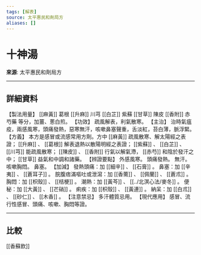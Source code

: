 ```yaml
---
tags: [解表]
source: 太平惠民和劑局方
aliases: []
---
```


# 十神湯

**來源**: 太平惠民和劑局方  

---

## 詳細資料
【製法用量】 [[麻黃]] 葛根 [[升麻]] 川芎 [[白芷]] 紫蘇 [[甘草]] 陳皮 [[香附]] 赤芍藥
等分，加薑、蔥白煎。
【功效】
疏風解表，利氣散寒。
【主治】
治時氣瘟疫，兩感風寒，頭痛發熱，惡寒無汗，咳嗽鼻塞聲重，舌淡紅，苔白薄，脈浮緊。
【方義】
本方是感冒或流感常用方劑。方中 [[麻黃]] 疏風散寒、解太陽經之表證； [[升麻]] 、 [[葛根]] 解表退熱以散陽明經之表證； [[紫蘇]] 、 [[白芷]] 、 [[川芎]] 能疏風散寒； [[陳皮]] 、 [[香附]] 行氣以解氣滯， [[赤芍]] 和陰於發汗之中； [[甘草]] 益氣和中調和諸藥。
【辨證要點】
外感風寒。
頭痛發熱。
無汗。
咳嗽胸悶。
鼻塞。
【加減】
發熱頭痛：加 [[細辛]] 、 [[石膏]] 。
鼻塞：加 [[辛夷]] 、 [[蒼耳子]] 。
脘腹痞滿嘔吐或泄瀉：加 [[香薷]] 、 [[佩蘭]] 、 [[蒼朮]] 。
胸悶：加 [[枳殼]] 、 [[桔梗]] 。
潮熱：加 [[黃芩]] 、 [[../北溟心法/麥冬]] 。
便秘：加 [[大黃]] 、 [[芒硝]] 。
痢疾：加 [[枳殼]] 、 [[黃連]] 。
納呆：加 [[白朮]] 、 [[砂仁]] 、 [[木香]] 。
【注意禁忌】
多汗體質忌用。
【現代應用】
感冒、流行性感冒、頭痛、咳嗽、胸悶等證。

---

## 比較
[[香蘇飲]]
